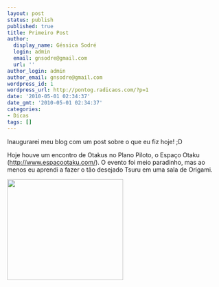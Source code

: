 ```yaml
---
layout: post
status: publish
published: true
title: Primeiro Post
author:
  display_name: Géssica Sodré
  login: admin
  email: gnsodre@gmail.com
  url: ''
author_login: admin
author_email: gnsodre@gmail.com
wordpress_id: 1
wordpress_url: http://pontog.radicaos.com/?p=1
date: '2010-05-01 02:34:37'
date_gmt: '2010-05-01 02:34:37'
categories:
- Dicas
tags: []
---
```

<p>Inaugurarei meu blog com um post sobre o que eu fiz hoje! ;D</p>
<p>Hoje houve um encontro de Otakus no Plano Piloto, o Espaço Otaku (<a href="http://www.espacootaku.com/">http://www.espacootaku.com/</a>). O evento foi meio paradinho, mas ao menos eu aprendi a fazer o tão desejado Tsuru em uma sala de Origami.</p>
<p><a href="http://pontog.radicaos.com/wp-content/uploads/2010/05/DSC04472.jpg"><img class="aligncenter size-full wp-image-4" title="Tsuru" src="http://pontog.radicaos.com/wp-content/uploads/2010/05/DSC04472.jpg" alt="" width="270" height="235" /></a></p>
